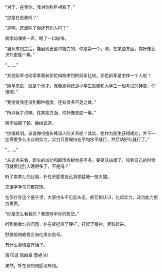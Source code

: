 “对了，在贤你，我对你刮目相看了。”

“您是在说我吗？”

“是啊。这里除了你还有别人吗？”

南孝灿嗤笑一声，喝了一口咖啡。

“自从求烈之后，能展现出这种能力的，你是第一个。嗯，在某些方面，你好像比求烈更胜一筹。”

“……。”

“其他前辈也经常拿我和那位叫杨求烈的前辈比较。那位前辈是怎样一个人呢？

“简单来说，就是个天才。就像那种还是小学生就能和大学生一起考试的神童，你懂吧。”

“我觉得我还没到那种程度。还有很多不足之处。”

“所以我才说嘛。在某些方面，你好像更胜一筹。”

南孝灿顿了顿，继续说道。

“你很精明。该说你很擅长处理人际关系呢？其实，想作为医生获得成功，并不一定需要多么出众的实力。实力只要保持在平均水平就行，然后站好队就行了。”

“……。”

“从这点来看，医生的成功和超市收银台差不多。要是队站错了，轮到自己的时候可就要比别人晚得多了，不是吗？”

听了南孝灿的比喻，朴在贤感觉自己真想猛地一拍大腿。

这话字字句句都在理。

在医疗界这个圈子里，大家抬头不见低头见，都互相认识，比起实力，政治能力更为重要。

“你是怎么看我的？我想听听你的想法。”

听到南孝灿的问题，朴在贤挺直了腰杆，打起了精神，紧张起来。

野兽般的直觉正向他发出信号。

有什么事情要开始了。

第70话 第四章 警戒(4)

果然，朴在贤的预感没有错。